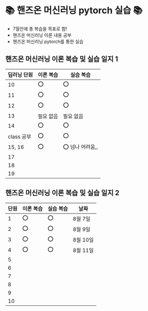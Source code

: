 # 📚 핸즈온 머신러닝 pytorch 실습 📚

- 7월안에 총 복습을 목표로 함!
- 핸즈온 머신러닝 이론 내용 공부
- 핸즈온 머신러닝 pytorch를 통한 실습

## 핸즈온 머신러닝 이론 복습 및 실습 일지 1

|딥러닝 단원|이론 복습|실습 복습|
|------|---|---|
|10|⭕|⭕|
|11|⭕|⭕|
|12|⭕|⭕|
|13|필요 없음|필요 없음|
|14|⭕|⭕|
|class 공부|⭕|⭕|
|15, 16|⭕|⭕ 넘나 어려움,,|
|17|||
|18|||
|19|||


## 핸즈온 머신러닝 이론 복습 및 실습 일지 2
|단원|이론 복습|실습 복습|날짜|
|------|---|---|---|
|1|⭕|⭕|8월 7일|
|2|⭕|⭕|8월 9일|
|3|⭕|⭕|8월 10일|
|4|⭕|⭕|8월 11일|
|5|||
|6|||
|7|||
|8|||
|9|||
|10|||

